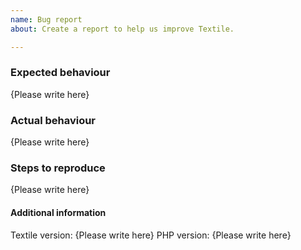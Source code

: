 ```yaml
---
name: Bug report
about: Create a report to help us improve Textile.

---
```


### Expected behaviour

{Please write here}

### Actual behaviour

{Please write here}

### Steps to reproduce

{Please write here}

#### Additional information

Textile version: {Please write here}
PHP version: {Please write here}
